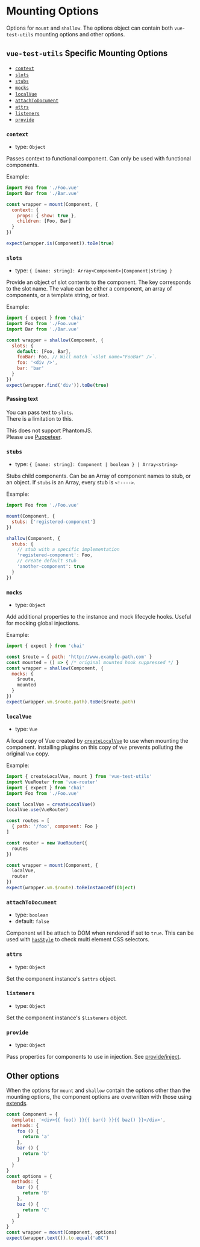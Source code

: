 # Mounting Options

Options for `mount` and `shallow`. The options object can contain both `vue-test-utils` mounting options and other options.

## `vue-test-utils` Specific Mounting Options

- [`context`](#context)
- [`slots`](#slots)
- [`stubs`](#stubs)
- [`mocks`](#mocks)
- [`localVue`](#localvue)
- [`attachToDocument`](#attachtodocument)
- [`attrs`](#attrs)
- [`listeners`](#listeners)
- [`provide`](#provide)

### `context`

- type: `Object`

Passes context to functional component. Can only be used with functional components.

Example:

```js
import Foo from './Foo.vue'
import Bar from './Bar.vue'

const wrapper = mount(Component, {
  context: {
    props: { show: true },
    children: [Foo, Bar]
  }
})

expect(wrapper.is(Component)).toBe(true)
```

### `slots`

- type: `{ [name: string]: Array<Component>|Component|string }`

Provide an object of slot contents to the component. The key corresponds to the slot name. The value can be either a component, an array of components, or a template string, or text.

Example:

```js
import { expect } from 'chai'
import Foo from './Foo.vue'
import Bar from './Bar.vue'

const wrapper = shallow(Component, {
  slots: {
    default: [Foo, Bar],
    fooBar: Foo, // Will match `<slot name="FooBar" />`.
    foo: '<div />',
    bar: 'bar'
  }
})
expect(wrapper.find('div')).toBe(true)
```

#### Passing text

You can pass text to `slots`.  
There is a limitation to this.

This does not support PhantomJS.  
Please use [Puppeteer](https://github.com/karma-runner/karma-chrome-launcher#headless-chromium-with-puppeteer).

### `stubs`

- type: `{ [name: string]: Component | boolean } | Array<string>`

Stubs child components. Can be an Array of component names to stub, or an object. If `stubs` is an Array, every stub is `<!---->`.

Example:

```js
import Foo from './Foo.vue'

mount(Component, {
  stubs: ['registered-component']
})

shallow(Component, {
  stubs: {
    // stub with a specific implementation
    'registered-component': Foo,
    // create default stub
    'another-component': true
  }
})
```

### `mocks`

- type: `Object`

Add additional properties to the instance and mock lifecycle hooks. Useful for mocking global injections.

Example:

```js
import { expect } from 'chai'

const $route = { path: 'http://www.example-path.com' }
const mounted = () => { /* original mounted hook suppressed */ }
const wrapper = shallow(Component, {
  mocks: {
    $route,
    mounted
  }
})
expect(wrapper.vm.$route.path).toBe($route.path)
```

### `localVue`

- type: `Vue`

A local copy of Vue created by [`createLocalVue`](./createLocalVue.md) to use when mounting the component. Installing plugins on this copy of `Vue` prevents polluting the original `Vue` copy.

Example:

```js
import { createLocalVue, mount } from 'vue-test-utils'
import VueRouter from 'vue-router'
import { expect } from 'chai'
import Foo from './Foo.vue'

const localVue = createLocalVue()
localVue.use(VueRouter)

const routes = [
  { path: '/foo', component: Foo }
]

const router = new VueRouter({
  routes
})

const wrapper = mount(Component, {
  localVue,
  router
})
expect(wrapper.vm.$route).toBeInstanceOf(Object)
```

### `attachToDocument`

- type: `boolean`
- default: `false`

Component will be attach to DOM when rendered if set to `true`. This can be used with [`hasStyle`](wrapper/hasStyle.md) to check multi element CSS selectors.

### `attrs`

- type: `Object`

Set the component instance's `$attrs` object.

### `listeners`

- type: `Object`

Set the component instance's `$listeners` object.

### `provide`

- type: `Object`

Pass properties for components to use in injection. See [provide/inject](https://vuejs.org/v2/api/#provide-inject).

## Other options

When the options for `mount` and `shallow` contain the options other than the mounting options, the component options are overwritten with those using [extends](https://vuejs.org/v2/api/#extends).

```js
const Component = {
  template: '<div>{{ foo() }}{{ bar() }}{{ baz() }}</div>',
  methods: {
    foo () {
      return 'a'
    },
    bar () {
      return 'b'
    }
  }
}
const options = {
  methods: {
    bar () {
      return 'B'
    },
    baz () {
      return 'C'
    }
  }
}
const wrapper = mount(Component, options)
expect(wrapper.text()).to.equal('aBC')
```
